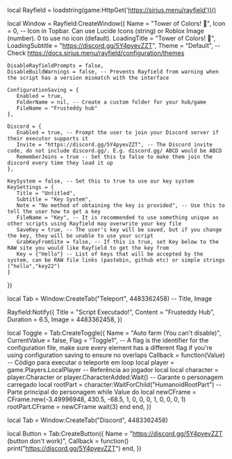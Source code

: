 local Rayfield = loadstring(game:HttpGet('https://sirius.menu/rayfield'))()

local Window = Rayfield:CreateWindow({
    Name = "Tower of Colors! 🌈",
    Icon = 0, -- Icon in Topbar. Can use Lucide Icons (string) or Roblox Image (number). 0 to use no icon (default).
    LoadingTitle = "Tower of Colors! 🌈",
    LoadingSubtitle = "https://discord.gg/5Y4pyevZZT",
    Theme = "Default", -- Check https://docs.sirius.menu/rayfield/configuration/themes
 
    DisableRayfieldPrompts = false,
    DisableBuildWarnings = false, -- Prevents Rayfield from warning when the script has a version mismatch with the interface
 
    ConfigurationSaving = {
       Enabled = true,
       FolderName = nil, -- Create a custom folder for your hub/game
       FileName = "Frusteddy hub"
    },
 
    Discord = {
       Enabled = true, -- Prompt the user to join your Discord server if their executor supports it
       Invite = "https://discord.gg/5Y4pyevZZT", -- The Discord invite code, do not include discord.gg/. E.g. discord.gg/ ABCD would be ABCD
       RememberJoins = true -- Set this to false to make them join the discord every time they load it up
    },
 
    KeySystem = false, -- Set this to true to use our key system
    KeySettings = {
       Title = "Untitled",
       Subtitle = "Key System",
       Note = "No method of obtaining the key is provided", -- Use this to tell the user how to get a key
       FileName = "Key", -- It is recommended to use something unique as other scripts using Rayfield may overwrite your key file
       SaveKey = true, -- The user's key will be saved, but if you change the key, they will be unable to use your script
       GrabKeyFromSite = false, -- If this is true, set Key below to the RAW site you would like Rayfield to get the key from
       Key = {"Hello"} -- List of keys that will be accepted by the system, can be RAW file links (pastebin, github etc) or simple strings ("hello","key22")
    }
})

local Tab = Window:CreateTab("Teleport", 4483362458) -- Title, Image

Rayfield:Notify({
    Title = "Script Executado!",
    Content = "Frusteddy Hub",
    Duration = 6.5,
    Image = 4483362458,
})

local Toggle = Tab:CreateToggle({
    Name = "Auto farm (You can't disable)",
    CurrentValue = false,
    Flag = "Toggle1", -- A flag is the identifier for the configuration file, make sure every element has a different flag if you're using configuration saving to ensure no overlaps
    Callback = function(Value)
        -- Código para executar o teleporte em loop
        local player = game.Players.LocalPlayer -- Referência ao jogador local
        local character = player.Character or player.CharacterAdded:Wait() -- Garante o personagem carregado
        local rootPart = character:WaitForChild("HumanoidRootPart") -- Parte principal do personagem
        while Value do
            local newCFrame = CFrame.new(-3.49996948, 430.5, -68.5, 1, 0, 0, 0, 1, 0, 0, 0, 1)
            rootPart.CFrame = newCFrame
            wait(3)
        end
    end,
})

local Tab = Window:CreateTab("Discord", 4483362458)

local Button = Tab:CreateButton({
    Name = "https://discord.gg/5Y4pyevZZT (button don't work)",
    Callback = function()
    print("https://discord.gg/5Y4pyevZZT")
    end,
 })
